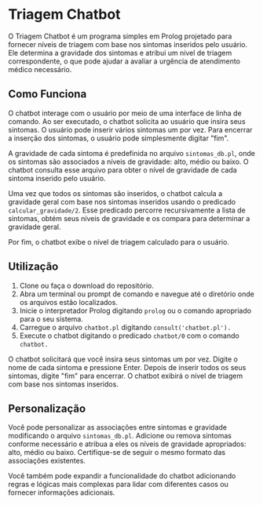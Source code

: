<html>
<body>
  <h1>Triagem Chatbot</h1>
  <p>O Triagem Chatbot é um programa simples em Prolog projetado para fornecer níveis de triagem com base nos sintomas inseridos pelo usuário. Ele determina a gravidade dos sintomas e atribui um nível de triagem correspondente, o que pode ajudar a avaliar a urgência de atendimento médico necessário.</p>

  <h2>Como Funciona</h2>
  <p>O chatbot interage com o usuário por meio de uma interface de linha de comando. Ao ser executado, o chatbot solicita ao usuário que insira seus sintomas. O usuário pode inserir vários sintomas um por vez. Para encerrar a inserção dos sintomas, o usuário pode simplesmente digitar "fim".</p>

  <p>A gravidade de cada sintoma é predefinida no arquivo <code>sintomas_db.pl</code>, onde os sintomas são associados a níveis de gravidade: alto, médio ou baixo. O chatbot consulta esse arquivo para obter o nível de gravidade de cada sintoma inserido pelo usuário.</p>

  <p>Uma vez que todos os sintomas são inseridos, o chatbot calcula a gravidade geral com base nos sintomas inseridos usando o predicado <code>calcular_gravidade/2</code>. Esse predicado percorre recursivamente a lista de sintomas, obtém seus níveis de gravidade e os compara para determinar a gravidade geral.</p>

  <p>Por fim, o chatbot exibe o nível de triagem calculado para o usuário.</p>

  <h2>Utilização</h2>
  <ol>
    <li>Clone ou faça o download do repositório.</li>
    <li>Abra um terminal ou prompt de comando e navegue até o diretório onde os arquivos estão localizados.</li>
    <li>Inicie o interpretador Prolog digitando <code>prolog</code> ou o comando apropriado para o seu sistema.</li>
    <li>Carregue o arquivo <code>chatbot.pl</code> digitando <code>consult('chatbot.pl').</code></li>
    <li>Execute o chatbot digitando o predicado <code>chatbot/0</code> com o comando <code>chatbot.</code></li>
  </ol>

  <p>O chatbot solicitará que você insira seus sintomas um por vez. Digite o nome de cada sintoma e pressione Enter. Depois de inserir todos os seus sintomas, digite "fim" para encerrar. O chatbot exibirá o nível de triagem com base nos sintomas inseridos.</p>

  <h2>Personalização</h2>
  <p>Você pode personalizar as associações entre sintomas e gravidade modificando o arquivo <code>sintomas_db.pl</code>. Adicione ou remova sintomas conforme necessário e atribua a eles os níveis de gravidade apropriados: alto, médio ou baixo. Certifique-se de seguir o mesmo formato das associações existentes.</p>

  <p>Você também pode expandir a funcionalidade do chatbot adicionando regras e lógicas mais complexas para lidar com diferentes casos ou fornecer informações adicionais.</p>

  </body>
</html>
